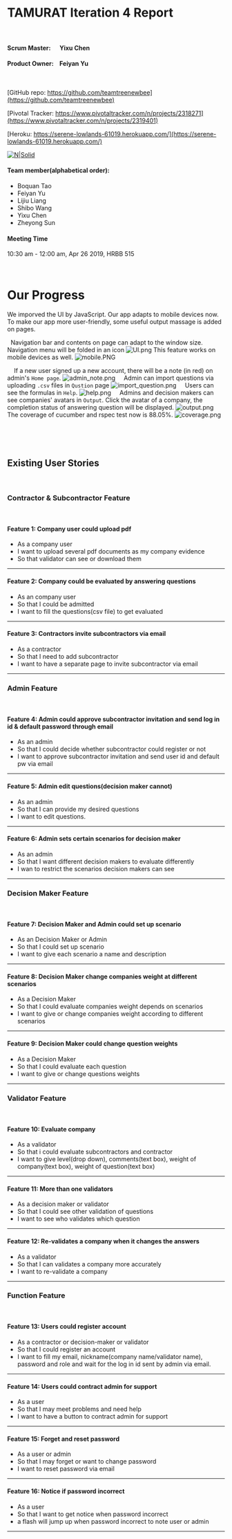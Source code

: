 # TAMURAT Iteration 4 Report
&nbsp;
#### Scrum Master: &ensp;&ensp; Yixu Chen 

#### Product Owner: &ensp;    Feiyan Yu
&nbsp;

[GitHub repo: https://github.com/teamtreenewbee](https://github.com/teamtreenewbee)

[Pivotal Tracker: https://www.pivotaltracker.com/n/projects/2318271](https://www.pivotaltracker.com/n/projects/2319401)

[Heroku: https://serene-lowlands-61019.herokuapp.com/](https://serene-lowlands-61019.herokuapp.com/)

[![N|Solid](https://www.herokucdn.com/deploy/button.svg)](https://serene-lowlands-61019.herokuapp.com/)
&nbsp;

#### Team member(alphabetical order):

- Boquan Tao
- Feiyan Yu
- Lijiu Liang
- Shibo Wang
- Yixu Chen
- Zheyong Sun

#### Meeting Time

10:30 am - 12:00 am, Apr 26 2019, HRBB 515

&nbsp;
# Our Progress

We imporved the UI by JavaScript. Our app adapts to mobile devices now.
To make our app more user-friendly, some useful output massage is added on pages.

&nbsp;
Navigation bar and contents on page can adapt to the window size. Navigation menu will be folded in an icon
![UI.png](images/UI.png)
This feature works on mobile devices as well. 
![mobile.PNG](images/mobile.PNG)

&nbsp;
&nbsp;
If a new user signed up a new account, there will be a note (in red) on admin's `Home page`.
![admin_note.png](images/admin_note.png)
&nbsp;
&nbsp;
Admin can import questions via uploading `.csv` files in `Qustion` page
![import_question.png](images/import_question.png)
&nbsp;
&nbsp;
Users can see the formulas in `Help`.
![help.png](images/help.png)
&nbsp;
&nbsp;
Admins and decision makers can see companies' avatars in `Output`. Click the avatar of a company, the completion status of answering question will be displayed.
![output.png](images/output.png)
&nbsp;
&nbsp;
The coverage of cucumber and rspec test now is 88.05%.
![coverage.png](images/coverage.png)


&nbsp;
&nbsp;

&nbsp;
&nbsp;
## Existing User Stories
&nbsp;
### Contractor & Subcontractor Feature
&nbsp;
#### Feature 1: Company user could upload pdf
- As a company user
- I want to upload several pdf documents as my company evidence
- So that validator can see or download them
---
#### Feature 2: Company could be evaluated by answering questions
- As an company user
- So that I could be admitted
- I want to fill the questions(csv file) to get evaluated
---
#### Feature 3: Contractors invite subcontractors via email
- As a contractor
- So that I need to add subcontractor
- I want to have a separate page to invite subcontractor via email
---
### Admin Feature
&nbsp;
#### Feature 4: Admin could approve subcontractor invitation and send log in id & default password through email
- As an admin
- So that I could decide whether subcontractor could register or not
- I want to approve subcontractor invitation and send user id and default pw via email
---
#### Feature 5: Admin edit questions(decision maker cannot)
- As an admin
- So that I can provide my desired questions
- I want to edit questions.
---
#### Feature 6: Admin sets certain scenarios for decision maker
- As an admin
- So that I want different decision makers to evaluate differently
- I wan to restrict the scenarios decision makers can see
---
### Decision Maker Feature
&nbsp;
#### Feature 7: Decision Maker and Admin could set up scenario
- As an Decision Maker or Admin
- So that I could set up scenario
- I want to give each scenario a name and description
---
#### Feature 8: Decision Maker change companies weight at different scenarios
- As a Decision Maker
- So that I could evaluate companies weight depends on scenarios
- I want to give or change companies weight according to different scenarios
---
#### Feature 9: Decision Maker could change question weights
- As a Decision Maker
- So that I could evaluate each question
- I want to give or change questions weights
---
### Validator Feature
&nbsp;
#### Feature 10: Evaluate company
- As a validator
- So that i could evaluate subcontractors and contractor
- I want to give level(drop down), comments(text box), weight of company(text box), weight of question(text box)
---
#### Feature 11: More than one validators
- As a decision maker or validator
- So that I could see other validation of questions
- I want to see who validates which question
---
#### Feature 12: Re-validates a company when it changes the answers
- As a validator
- So that I can validates a company more accurately
- I want to re-validate a company
---

### Function Feature
&nbsp;
#### Feature 13: Users could register account
- As a contractor or decision-maker or validator
- So that I could register an account
- I want to fill my email, nickname(company name/validator name), password and role and wait for the log in id sent by admin via email.
---
#### Feature 14: Users could contract admin for support
- As a user
- So that I may meet problems and need help
- I want to have a button to contract admin for support
---
#### Feature 15: Forget and reset password
- As a user or admin
- So that I may forget or want to change password
- I want to reset password via email
---
#### Feature 16: Notice if password incorrect
- As a user
- So that I want to get notice when password incorrect
- a flash will jump up when password incorrect to note user or admin
- ---
